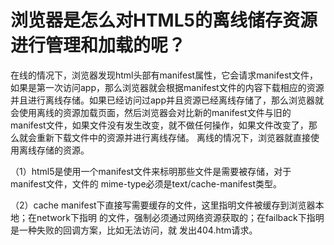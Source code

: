 # 浏览器是怎么对HTML5的离线储存资源进行管理和加载的呢？
在线的情况下，浏览器发现html头部有manifest属性，它会请求manifest文件，如果是第一次访问app，那么浏览器就会根据manifest文件的内容下载相应的资源并且进行离线存储。如果已经访问过app并且资源已经离线存储了，那么浏览器就会使用离线的资源加载页面，然后浏览器会对比新的manifest文件与旧的manifest文件，如果文件没有发生改变，就不做任何操作，如果文件改变了，那么就会重新下载文件中的资源并进行离线存储。
离线的情况下，浏览器就直接使用离线存储的资源。

（1）html5是使用一个manifest文件来标明那些文件是需要被存储，对于manifest文件，文件的 
mime-type必须是text/cache-manifest类型。

（2）cache manifest下直接写需要缓存的文件，这里指明文件被缓存到浏览器本地；在network下指明 
的文件，强制必须通过网络资源获取的；在failback下指明是一种失败的回调方案，比如无法访问，就 
发出404.htm请求。